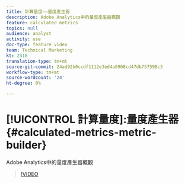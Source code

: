```yaml
---
title: 計算量度——量度產生器
description: Adobe Analytics中的量度產生器概觀
feature: calculated metrics
topics: null
audience: analyst
activity: use
doc-type: feature video
team: Technical Marketing
kt: 2318
translation-type: tm+mt
source-git-commit: 24ad92b0ccdf1112e3ed4a0968cd47db757598c3
workflow-type: tm+mt
source-wordcount: '24'
ht-degree: 0%

---
```



# [!UICONTROL 計算量度]:量度產生器 {#calculated-metrics-metric-builder}

Adobe Analytics中的量度產生器概觀

>[!VIDEO](https://video.tv.adobe.com/v/25411/?quality=12)
